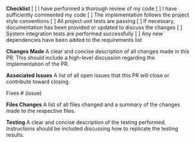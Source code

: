 **Checklist**
[ ] I have performed a thorough review of my code
[ ] I have sufficiently commented my code
[ ] The implementation follows the project style conventions
[ ] All project unit tests are passing
[ ] If necessary, documentation has been provided or updated to discuss the changes
[ ] System integration tests are performed successfully
[ ] Any new dependencies have been added to the requirements list

**Changes Made**
A clear and concise description of all changes made in this PR. This should include a high-level
discussion regarding the implementation of the PR.

**Associated Issues**
A list of all open issues that this PR will close or contribute toward closing.

Fixes # (issue)

**Files Changes**
A list of all files changed and a summary of the changes made to the respective files.

**Testing**
A clear and concise description of the testing performed. Instructions should be included
discussing how to replicate the testing results.